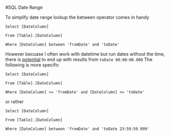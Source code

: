 #SQL Date Range

To simplify date range lookup the between operator comes in handy

```
Select [DateColumn]

From [Table].[DateColumn]

Where [DateColumn] between 'fromDate' and 'toDate'
```

However becuase I often work with datetime but run dates without the time, there is [potential](http://stackoverflow.com/questions/5125076/sql-query-to-select-dates-between-two-dates) to end up with results from ```toDate 00:00:00.000```
The following is more specific

```
Select [DateColumn]

From [Table].[DateColumn]

Where [DateColumn] >= 'fromDate' and [DateColumn] <= 'toDate'
```

or rather

```
Select [DateColumn]

From [Table].[DateColumn]

Where [DateColumn] between 'fromDate' and 'toDate 23:59:59.999'
```
